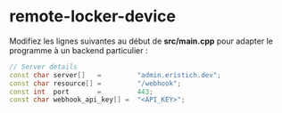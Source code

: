 ﻿# remote-locker-device

Modifiez les lignes suivantes au début de **src/main.cpp** pour adapter le programme à un backend particulier :

```cpp
// Server details
const char server[]   =         "admin.eristich.dev";
const char resource[] =         "/webhook";
const int  port       =         443;
const char webhook_api_key[] =  "<API_KEY>";
```
